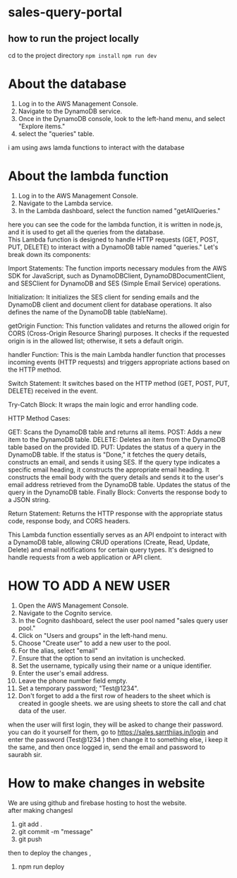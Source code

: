 # sales-query-portal

## how to run the project locally

cd to the project directory
`npm install`
`npm run dev`

# About the database

1. Log in to the AWS Management Console.
2. Navigate to the DynamoDB service.
3. Once in the DynamoDB console, look to the left-hand menu, and select "Explore items."
4. select the "queries" table.

i am using aws lamda functions to interact with the database

# About the lambda function

1. Log in to the AWS Management Console.
2. Navigate to the Lambda service.
3. In the Lambda dashboard, select the function named "getAllQueries."

here you can see the code for the lambda function, it is written in node.js, and it is used to get all the queries from the database. <br/>
This Lambda function is designed to handle HTTP requests (GET, POST, PUT, DELETE) to interact with a DynamoDB table named "queries." Let's break down its components:

Import Statements: The function imports necessary modules from the AWS SDK for JavaScript, such as DynamoDBClient, DynamoDBDocumentClient, and SESClient for DynamoDB and SES (Simple Email Service) operations.

Initialization: It initializes the SES client for sending emails and the DynamoDB client and document client for database operations. It also defines the name of the DynamoDB table (tableName).

getOrigin Function: This function validates and returns the allowed origin for CORS (Cross-Origin Resource Sharing) purposes. It checks if the requested origin is in the allowed list; otherwise, it sets a default origin.

handler Function: This is the main Lambda handler function that processes incoming events (HTTP requests) and triggers appropriate actions based on the HTTP method.

Switch Statement: It switches based on the HTTP method (GET, POST, PUT, DELETE) received in the event.

Try-Catch Block: It wraps the main logic and error handling code.

HTTP Method Cases:

GET: Scans the DynamoDB table and returns all items.
POST: Adds a new item to the DynamoDB table.
DELETE: Deletes an item from the DynamoDB table based on the provided ID.
PUT:
Updates the status of a query in the DynamoDB table. If the status is "Done," it fetches the query details, constructs an email, and sends it using SES.
If the query type indicates a specific email heading, it constructs the appropriate email heading.
It constructs the email body with the query details and sends it to the user's email address retrieved from the DynamoDB table.
Updates the status of the query in the DynamoDB table.
Finally Block: Converts the response body to a JSON string.

Return Statement: Returns the HTTP response with the appropriate status code, response body, and CORS headers.

This Lambda function essentially serves as an API endpoint to interact with a DynamoDB table, allowing CRUD operations (Create, Read, Update, Delete) and email notifications for certain query types. It's designed to handle requests from a web application or API client.

# HOW TO ADD A NEW USER <br/>

1. Open the AWS Management Console.
2. Navigate to the Cognito service.
3. In the Cognito dashboard, select the user pool named "sales query user pool."
4. Click on "Users and groups" in the left-hand menu.
5. Choose "Create user" to add a new user to the pool.
6. For the alias, select "email"
7. Ensure that the option to send an invitation is unchecked.
8. Set the username, typically using their name or a unique identifier.
9. Enter the user's email address.
10. Leave the phone number field empty.
11. Set a temporary password; "Test@1234".
12. Don't forget to add a the first row of headers to the sheet which is created in google sheets. we are using sheets to store the call and chat data of the user.

when the user will first login, they will be asked to change their password. you can do it yourself for them, go to https://sales.sarrthiias.in/login and enter the password (Test@1234
) then change it to something else, i keep it the same, and then once logged in, send the email and password to saurabh sir. <br/>

# How to make changes in website

We are using github and firebase hosting to host the website. <br/>
after making changesl

1. git add .
2. git commit -m "message"
3. git push

then to deploy the changes ,

1. npm run deploy
